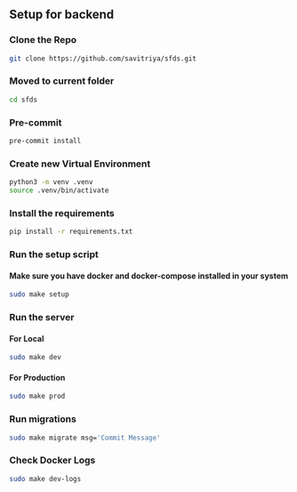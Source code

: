 ## Setup for backend

### Clone the Repo

```bash
git clone https://github.com/savitriya/sfds.git
```

### Moved to current folder

```bash
cd sfds
```

### Pre-commit

```bash
pre-commit install
```

### Create new Virtual Environment

```bash
python3 -m venv .venv
source .venv/bin/activate
```

### Install the requirements

```bash
pip install -r requirements.txt
```

### Run the setup script

#### Make sure you have docker and docker-compose installed in your system

[//]: # ( This will create necessary folders and files)

```bash
sudo make setup
```

### Run the server

[//]: # (There is not much difference between dev and prod,
 but in prod, it will run prune and build)

#### For Local

```bash
sudo make dev
```

#### For Production

```bash
sudo make prod
```

### Run migrations

```bash
sudo make migrate msg='Commit Message'
```

### Check Docker Logs

````bash
sudo make dev-logs
````
